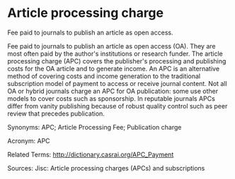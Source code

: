 # Article processing charge

Fee paid to journals to publish an article as open access.

Fee paid to journals to publish an article as open access (OA). They are most often paid by the author's institutions or research funder. The article processing charge (APC) covers the publisher's processing and publishing costs for the OA article and to generate income. An APC is an alternative method of covering costs and income generation to the traditional subscription model of payment to access or receive journal content. Not all OA or hybrid journals charge an APC for OA publication: some use other models to cover costs such as sponsorship. In reputable journals APCs differ from vanity publishing because of robust quality control such as peer review that precedes publication.

Synonyms: APC; Article Processing Fee; Publication charge

Acronym: APC

Related Terms: http://dictionary.casrai.org/APC_Payment

Sources: Jisc: Article processing charges (APCs) and subscriptions